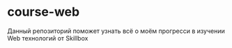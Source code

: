 # course-web
Данный репозиторий поможет узнать всё о моём прогресси в изучении Web технологий от Skillbox 
